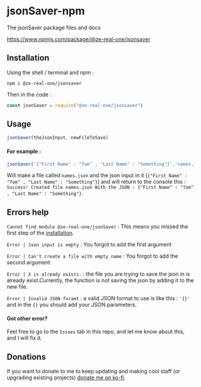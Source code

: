 # jsonSaver-npm
The jsonSaver package files and docs

https://www.npmjs.com/package/@ze-real-one/jsonsaver

## Installation
Using the shell / terminal and npm :

```shell
npm i @ze-real-one/jsonsaver
```
Then in the code :
```js
const jsonSaver = require("@ze-real-one/jsonsaver")
```

## Usage

```js
jsonSaver(theJsonInput, newFileToSave)
```
#### For example :
```js
jsonSaver('{"First Name" : "Tom" , "Last Name" : "Something"}','names.json')
```
Will make a file called `names.json` and the json input in it (`{"First Name" : "Tom" , "Last Name" : "Something"}`) and will return to the console this : `Success! Created file names.json With the JSON : {"First Name" : "Tom" , "Last Name" : "Something"}`.

## Errors help
`Cannot find module @ze-real-one/jsonSaver` :
This means you missed the first step of the [installation](#installation).

`Error | Json input is empty` : You forgot to add the first argument

`Error | Can't create a file with empty name` : You forgot to add the second argument

`Error | X is already exists.` : the file you are trying to save the json in is already exist.Currently, the function is not saving the json by adding it to the new file.

`Error | Invalid JSON foramt` : a valid JSON format to use is like this : `'{}'` and in the `{}` you should add your JSON parameters.

#### Got other error?
Feel free to go to the `Issues` tab in this repo, and let me know about this, and I will fix it.

## Donations
If you want to donate to me to keep updating and making cool staff (or upgrading existing projects) [donate me on ko-fi](https://ko-fi.com/zerealone).
